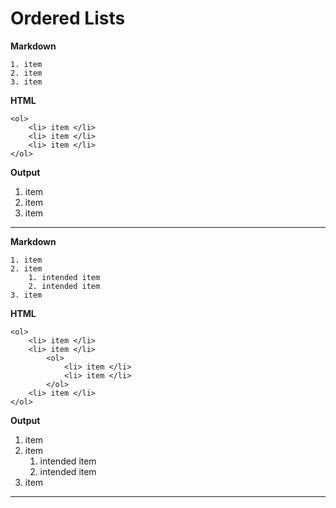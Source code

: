 # Ordered Lists

**Markdown**

    1. item
    2. item
    3. item

**HTML**

    <ol>
        <li> item </li>
        <li> item </li>
        <li> item </li>
    </ol>

**Output**
1. item
2. item
3. item

---

**Markdown**  

    1. item
    2. item
        1. intended item  
        2. intended item  
    3. item

**HTML**

    <ol>
        <li> item </li>
        <li> item </li>
            <ol>
                <li> item </li>
                <li> item </li>
            </ol>
        <li> item </li>
    </ol>

**Output**
1. item
2. item
   1. intended item
   2. intended item
3. item

---
